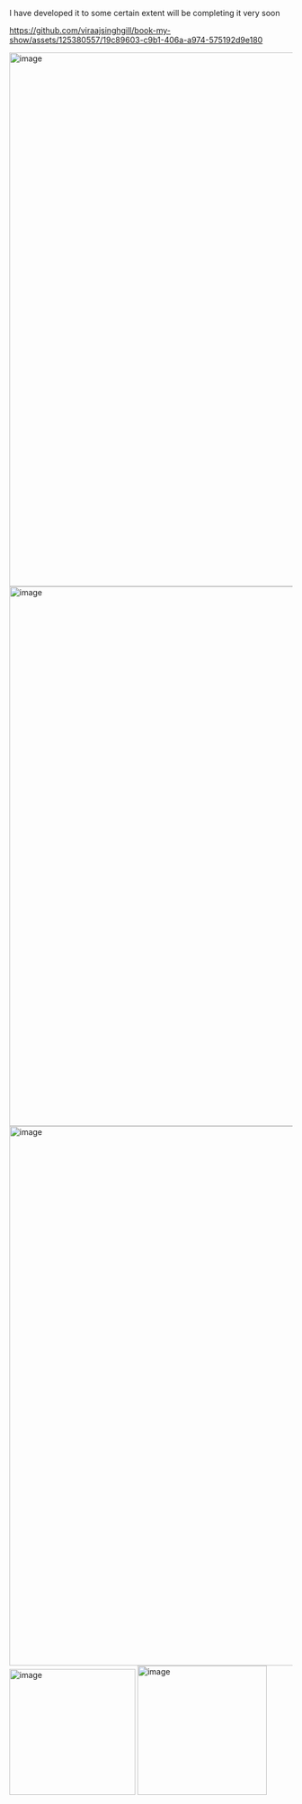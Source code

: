I have developed it to some certain extent will be completing it very soon


https://github.com/viraajsinghgill/book-my-show/assets/125380557/19c89603-c9b1-406a-a974-575192d9e180


<img width="950" alt="image" src="https://github.com/viraajsinghgill/book-my-show/assets/125380557/72f9492a-48bd-46d0-aae7-33b15318a761">

<img width="960" alt="image" src="https://github.com/viraajsinghgill/book-my-show/assets/125380557/d8adbf7c-280b-412b-b82f-a62c2aaf55b9">
<img width="960" alt="image" src="https://github.com/viraajsinghgill/book-my-show/assets/125380557/330d9569-c56d-43ad-be64-bb5a6efc560e">
<img width="224" alt="image" src="https://github.com/viraajsinghgill/book-my-show/assets/125380557/de039828-851d-47a7-86ae-4c97b4f1d177">
<img width="230" alt="image" src="https://github.com/viraajsinghgill/book-my-show/assets/125380557/8c0a9a77-48b3-4df7-af2b-70b41b93b883">

